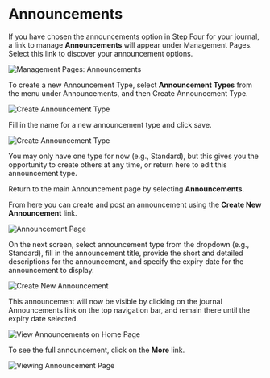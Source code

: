 # Announcements

If you have chosen the announcements option in [Step Four](https://docs.pkp.sfu.ca/learning-ojs-2/en/step_four_management) for your journal, a link to manage **Announcements** will appear under Management Pages. Select this link to discover your announcement options.




![Management Pages: Announcements](images/chapter5/jm_announce.png)



To create a new Announcement Type, select **Announcement Types** from the menu under Announcements, and then Create Announcement Type.




![Create Announcement Type](images/chapter5/jm_announce_typeCreate.png)




Fill in the name for a new announcement type and click save.




![Create Announcement Type](images/chapter5/announcement_type.png)


You may only have one type for now (e.g., Standard), but this gives you the opportunity to create others at any time, or return here to edit this announcement type.

Return to the main Announcement page by selecting **Announcements**.

From here you can create and post an announcement using the **Create New Announcement** link.



![Announcement Page](images/chapter5/jm_create_new_link.png)

On the next screen, select announcement type from the dropdown (e.g., Standard), fill in the announcement title, provide the short and detailed descriptions for the announcement, and specify the expiry date for the announcement to display.



![Create New Announcement](images/chapter5/jm_create_announce.png)


This announcement will now be visible by clicking on the journal Announcements link on the top navigation bar, and remain there until the expiry date selected.



![View Announcements on Home Page](images/chapter5/jm_announce_display.png)



To see the full announcement, click on the **More** link.



![Viewing Announcement Page](images/chapter5/jm_announce_more.png)

